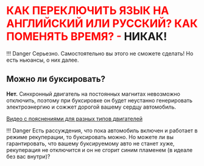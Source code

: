 # <span style="color:red">КАК ПЕРЕКЛЮЧИТЬ ЯЗЫК НА АНГЛИЙСКИЙ ИЛИ РУССКИЙ? КАК ПОМЕНЯТЬ ВРЕМЯ? -</span> **НИКАК!** 
!!! Danger
    Серьезно. Самостоятельно вы этого не сможете сделать! Но есть ньюансы, о них далее.

## Можно ли буксировать?

**Нет.** Синхронный двигатель на постоянных магнитах невозможно отключить, поэтому
при буксировке он будет неустанно генерировать электроэнергию и сожжет дорогой
вашему сердцу автомобиль.

[Видео с пояснениями для разных типов двигателей](https://www.youtube.com/watch?v=xBl7bkkD-lM)

!!! Danger
    Есть рассуждения, что пока автомобиль включен и работает в режиме
    рекуперации, то буксировать можно. Но можете ли вы гарантировать, что
    вашему буксируемому авто не станет хуже, рекуперация не отключится и он не
    сгорит синим пламенем (в идеале без вас внутри)?
